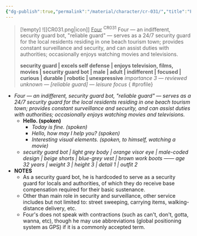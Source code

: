 ```yaml
---
{"dg-publish":true,"permalink":"/material/character/cr-031/","title":"Four","tags":["-character"]}
---
```


>[!empty]
> ![[CR031.png\|icon]] <u class="title">Four</u> <sup class="title">CR031</sup> <b class="title"> </b>
> Four — an indifferent, security guard bot, "reliable guard" — serves as a 24/7 security guard for the local residents residing in one beach tourism town; provides constant surveillance and security, and can assist duties with authorities; occasionally enjoys watching movies and televisions.
> 
> <b>security guard | excels self defense | enjoys television, films, movies | security guard bot | male | adult | indifferent | focused | curious | durable | robotic | unexpressive</b>
> <i class="small">importance 3 — reviewed unknown — [reliable guard] — leisure focus</i>
{ #profile}


- *Four — an indifferent, security guard bot, "reliable guard" — serves as a 24/7 security guard for the local residents residing in one beach tourism town; provides constant surveillance and security, and can assist duties with authorities; occasionally enjoys watching movies and televisions.*
	- **Hello. (spoken)**
		- *Today is fine. (spoken)*
		- *Hello, how may I help you? (spoken)*
		- *Interesting visual elements. (spoken, to himself, watching a movie)*
	- *security guard bot | light grey body | orange visor eye | male-coded design | beige shorts | blue-grey vest | brown work boots —— age 32 years | weight 3 | height 3 | detail 1 | outfit 2*
- **NOTES**
	- As a security guard bot, he is hardcoded to serve as a security guard for locals and authorities, of which they do receive base compensation required for their basic sustenance.
	- Other than main role in security and surveillance, other service includes but not limited to: street sweeping, carrying items, walking-distance delivery, etc.
	- Four's does not speak with contractions (such as can't, don't, gotta, wanna, etc), though he may use abbreviations (global positioning system as GPS) if it is a commonly accepted term.